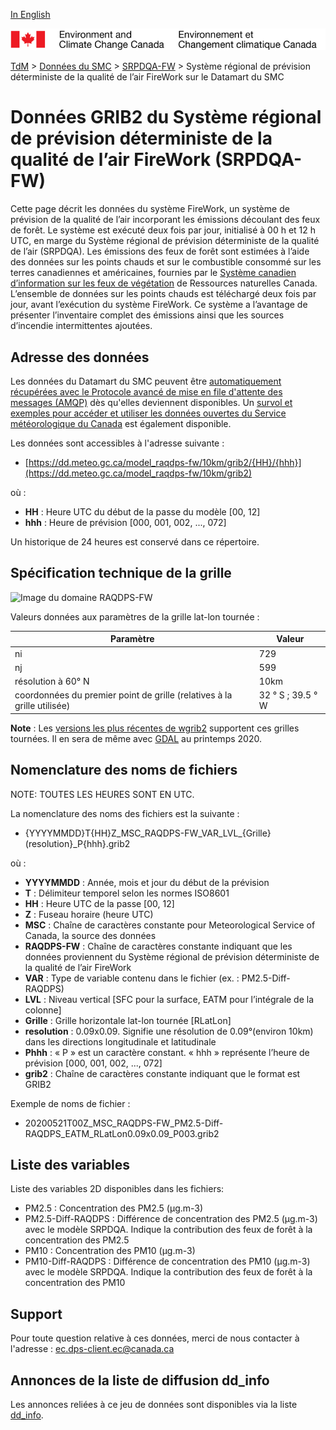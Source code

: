[In English](readme_raqdps-fw-datamart_en.md)

![ECCC logo](../../img_eccc-logo.png)

[TdM](../../readme_fr.md) > [Données du SMC](../readme_fr.md) > [SRPDQA-FW](readme_raqdps-fw_fr.md) > Système régional de prévision déterministe de la qualité de l’air FireWork sur le Datamart du SMC

# Données GRIB2 du Système régional de prévision déterministe de la qualité de l’air FireWork (SRPDQA-FW)

Cette page décrit les données du système FireWork, un système de prévision de la qualité de l’air incorporant les émissions découlant des feux de forêt. Le système est exécuté deux fois par jour, initialisé à 00 h et 12 h UTC, en marge du Système régional de prévision déterministe de la qualité de l’air (SRPDQA). Les émissions des feux de forêt sont estimées à l’aide des données sur les points chauds et sur le combustible consommé sur les terres canadiennes et américaines, fournies par le [Système canadien d’information sur les feux de végétation](http://cwfis.cfs.nrcan.gc.ca/) de Ressources naturelles Canada. L’ensemble de données sur les points chauds est téléchargé deux fois par jour, avant l’exécution du système FireWork. Ce système a l’avantage de présenter l’inventaire complet des émissions ainsi que les sources d’incendie intermittentes ajoutées.

## Adresse des données 

Les données du Datamart du SMC peuvent être [automatiquement récupérées avec le Protocole avancé de mise en file d'attente des messages (AMQP)](../../msc-datamart/amqp_fr.md) dès qu'elles deviennent disponibles. Un [survol et exemples pour accéder et utiliser les données ouvertes du Service météorologique du Canada](../../usage/readme_fr.md) est également disponible.

Les données sont accessibles à l'adresse suivante :

* [https://dd.meteo.gc.ca/model_raqdps-fw/10km/grib2/{HH}/{hhh}](https://dd.meteo.gc.ca/model_raqdps-fw/10km/grib2)         

où :

* __HH__ : Heure UTC du début de la passe du modèle [00, 12]
* __hhh__ : Heure de prévision [000, 001, 002, ..., 072] 

Un historique de 24 heures est conservé dans ce répertoire.

## Spécification technique de la grille  

![Image du domaine RAQDPS-FW](https://collaboration.cmc.ec.gc.ca/cmc/cmos/public_doc/msc-data/nwp_raqdps-fw/grille_raqdps-fw.png)

Valeurs données aux paramètres de la grille lat-lon tournée :

| Paramètre | Valeur |
| ------ | ------ |
| ni | 729 |
| nj | 599 | 
| résolution à 60° N | 10km |
| coordonnées du premier point de grille (relatives à la grille utilisée) | 32 ° S ; 39.5 ° W | 

__Note__ : Les [versions les plus récentes de wgrib2](https://www.cpc.ncep.noaa.gov/products/wesley/wgrib2/update_2.0.8.html) supportent ces grilles tournées. Il en sera de même avec [GDAL](https://gdal.org/) au printemps 2020.

## Nomenclature des noms de fichiers 

NOTE: TOUTES LES HEURES SONT EN UTC.

La nomenclature des noms des fichiers est la suivante :

* {YYYYMMDD}T{HH}Z_MSC_RAQDPS-FW_VAR_LVL_{Grille}(resolution}_P{hhh}.grib2

où :

* __YYYYMMDD__ : Année, mois et jour du début de la prévision
* __T__ : Délimiteur temporel selon les normes ISO8601
* __HH__ : Heure UTC de la passe [00, 12]
* __Z__ : Fuseau horaire (heure UTC)
* __MSC__ : Chaîne de caractères constante pour Meteorological Service of Canada, la source des données 
* __RAQDPS-FW__ : Chaîne de caractères constante indiquant que les données proviennent du Système régional de prévision déterministe de la qualité de l’air FireWork
* __VAR__ : Type de variable contenu dans le fichier (ex. : PM2.5-Diff-RAQDPS)
* __LVL__ : Niveau vertical [SFC pour la surface, EATM pour l’intégrale de la colonne]
* __Grille__ : Grille horizontale lat-lon tournée [RLatLon] 
* __resolution__ : 0.09x0.09. Signifie une résolution de 0.09°(environ 10km) dans les directions longitudinale et latitudinale
* __Phhh__ : « P » est un caractère constant. « hhh » représente l’heure de prévision [000, 001, 002, ..., 072]
* __grib2__ : Chaîne de caractères constante indiquant que le format est GRIB2

Exemple de noms de fichier :

* 20200521T00Z_MSC_RAQDPS-FW_PM2.5-Diff-RAQDPS_EATM_RLatLon0.09x0.09_P003.grib2

## Liste des variables

Liste des variables 2D disponibles dans les fichiers:

* PM2.5 : Concentration des PM2.5 (&mu;g.m-3)
* PM2.5-Diff-RAQDPS : Différence de concentration des PM2.5 (&mu;g.m-3) avec le modèle SRPDQA. Indique la contribution des feux de forêt à la concentration des PM2.5
* PM10 : Concentration des PM10 (&mu;g.m-3)
* PM10-Diff-RAQDPS : Différence de concentration des PM10 (&mu;g.m-3) avec le modèle SRPDQA. Indique la contribution des feux de forêt à la concentration des PM10

## Support

Pour toute question relative à ces données, merci de nous contacter à l'adresse : [ec.dps-client.ec@canada.ca](mailto:ec.dps-client.ec@canada.ca)

## Annonces de la liste de diffusion dd_info 

Les annonces reliées à ce jeu de données sont disponibles via la liste [dd_info](https://lists.ec.gc.ca/cgi-bin/mailman/listinfo/dd_info).

